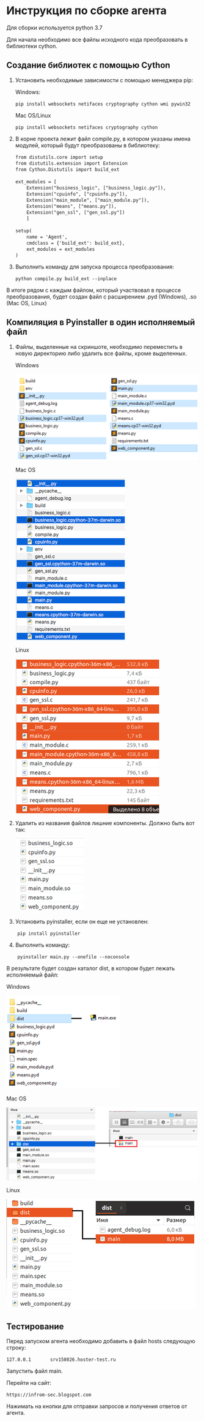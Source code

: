 # Инструкция по сборке агента
Для сборки используется python 3.7

Для начала необходимо все файлы исходного кода преобразовать в библиотеки cython.

## Создание библиотек с помощью Cython
1. Установить необходимые зависимости с помощью менеджера pip:

    Windows:
    ```
    pip install websockets netifaces cryptography cython wmi pywin32
    ```
    Mac OS/Linux
    ```
    pip install websockets netifaces cryptography cython

    ```
2. В корне проекта лежит файл compile.py, в котором указаны имена модулей, который будут преобразованы в библиотеку:
    ```
    from distutils.core import setup
    from distutils.extension import Extension
    from Cython.Distutils import build_ext

    ext_modules = [
        Extension("business_logic", ["business_logic.py"]),
        Extension("cpuinfo", ["cpuinfo.py"]),
        Extension("main_module", ["main_module.py"]),
        Extension("means", ["means.py"]),
        Extension("gen_ssl", ["gen_ssl.py"])
        ]

    setup(
        name = 'Agent',
        cmdclass = {'build_ext': build_ext},
        ext_modules = ext_modules
    )
    ```
3. Выполнить команду для запуска процесса преобразования:
    ```
    python compile.py build_ext --inplace
    ```
В итоге рядом с каждым файлом, который участвовал в процессе преобразования, будет создан файл с расширением .pyd (Windows), .so (Mac OS, Linux)

## Компиляция в Pyinstaller в один исполняемый файл
1. Файлы, выделенные на скриншоте, необходимо переместить в новую директорию либо удалить все файлы, кроме выделенных.

    Windows

    ![alt text](images/1.png)

    Mac OS

    ![alt text](images/3.png)

    Linux

    ![alt text](images/5.png)


2. Удалить из названия файлов лишние компоненты. Должно быть вот так:

    ![alt text](images/6.png)

3. Установить pyinstaller, если он еще не установлен:
```
    pip install pyinstaller
```
4. Выполнить команду:
```
    pyinstaller main.py --onefile --noconsole
```
В результате будет создан каталог dist, в котором будет лежать исполняемый файл:

Windows

![alt text](images/2.png)

Mac OS

![alt text](images/4.png)


Linux

![alt text](images/7.png)


## Тестирование

Перед запуском агента необходимо добавить в файл hosts следующую строку:
```
127.0.0.1       srv158026.hoster-test.ru
```

Запустить файл main.


Перейти на сайт:
```
https://infrom-sec.blogspot.com
```
Нажимать на кнопки для отправки запросов и получения ответов от агента.